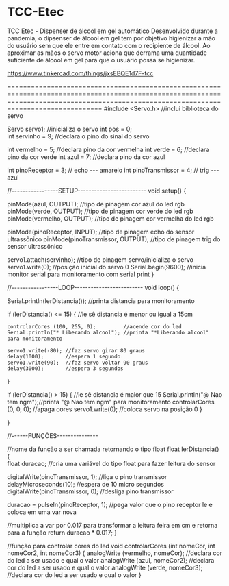 # TCC-Etec
TCC Etec - Dispenser de álcool em gel automático
Desenvolvido durante a pandemia, o dipsenser de álcool em gel tem por objetivo higienizar a mão do usuário sem que ele entre em contato com o recipiente de álcool. Ao  aproximar as mãos o servo motor aciona que derrama uma quantidade suficiente de álcool em gel para que o usuário possa se higienizar.

https://www.tinkercad.com/things/jxsEBQE1d7F-tcc

==========================================================================================================================================================================================
#include <Servo.h> //inclui biblioteca do servo

Servo servo1;  //inicializa o servo
int pos = 0;   
int servinho = 9; //declara o pino do sinal do servo

int vermelho = 5; //declara pino da cor vermelha
int verde = 6;    //declara pino da cor verde
int azul = 7;     //declara pino da cor azul

int pinoReceptor = 3; // echo     --- amarelo
int pinoTransmissor = 4; // trig  --- azul


//-----------------SETUP-------------------------
void setup() {

  pinMode(azul, OUTPUT);     //tipo de pinagem cor azul do led rgb
  pinMode(verde, OUTPUT);    //tipo de pinagem cor verde do led rgb
  pinMode(vermelho, OUTPUT); //tipo de pinagem cor vermelha do led rgb

  pinMode(pinoReceptor, INPUT);     //tipo de pinagem echo do sensor ultrassônico
  pinMode(pinoTransmissor, OUTPUT); //tipo de pinagem trig do sensor ultrassônico

  servo1.attach(servinho); //tipo de pinagem servo/inicializa o servo
  servo1.write(0);         //posição inicial do servo 0
  Serial.begin(9600);      //inicia monitor serial para monitoramento com serial print
}

//-----------------LOOP-------------------------
void loop() {

  Serial.println(lerDistancia()); //printa distancia para monitoramento
  
  if (lerDistancia() <= 15) {  //le sê distancia é menor ou igual a 15cm

    controlarCores (100, 255, 0);         //acende cor do led
    Serial.println("* Liberando alcool"); //printa "*Liberando alcool" para monitoramento

    servo1.write(-80); //faz servo girar 80 graus
    delay(1000);       //espera 1 segundo
    servo1.write(90);  //faz servo voltar 90 graus
    delay(3000);       //espera 3 segundos
  }

  if (lerDistancia() > 15) {        //le sê distancia é maior que 15
    Serial.println("@ Nao tem ngm");//printa "@ Nao tem ngm" para monitoramento
    controlarCores (0, 0, 0);       //apaga cores
    servo1.write(0);                //coloca servo na posição 0
  }

}

//------FUNÇÕES---------------

//nome da função a ser chamada retornando o tipo float
float lerDistancia() {  
  float duracao; //cria uma variável do tipo float para fazer leitura do sensor
  
  digitalWrite(pinoTransmissor, 1); //liga o pino transmissor
  delayMicroseconds(10);            //espera de 10 micro segundos
  digitalWrite(pinoTransmissor, 0); //desliga pino transmissor

  duracao = pulseIn(pinoReceptor, 1); //pega valor que o pino receptor le e coloca em uma var nova

  //multiplica a var por 0.017 para transformar a leitura feira em cm e retorna para a função
  return duracao * 0.017;
}
  
//função para controlar cores do led
void controlarCores (int nomeCor, int nomeCor2, int nomeCor3) { 
  analogWrite (vermelho, nomeCor); //declara cor do led a ser usado e qual o valor
  analogWrite (azul, nomeCor2);    //declara cor do led a ser usado e qual o valor
  analogWrite (verde, nomeCor3);   //declara cor do led a ser usado e qual o valor
}
